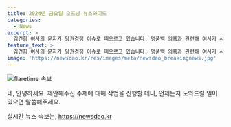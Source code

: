 ```yaml
---
title: 2024년 금요일 오프닝 뉴스와이드
categories:
  - News
excerpt: >
  김건희 여사의 문자가 당권경쟁 이슈로 떠오르고 있습니다. 명품백 의혹과 관련해 여사가 사과 의사를 밝힌 문자를 보냈지만 한동훈 전 위원장이 아무런 답장을 하지 않았습니다. 이에 당권 경쟁자들이 비판에 나서고 있습니다. 국민의힘 전당대회 주자 릴레이 인터뷰에서는 오늘 윤상현 의원이 마지막으로 인터뷰에 응했습니다.
feature_text: >
  김건희 여사의 문자가 당권경쟁 이슈로 떠오르고 있습니다. 명품백 의혹과 관련해 여사가 사과 의사를 밝힌 문자를 보냈지만 한동훈 전 위원장이 아무런 답장을 하지 않았습니다. 이에 당권 경쟁자들이 비판에 나서고 있습니다. 국민의힘 전당대회 주자 릴레이 인터뷰에서는 오늘 윤상현 의원이 마지막으로 인터뷰에 응했습니다.
image: 'https://newsdao.kr/res/images/meta/newsdao_breakingnews.jpg'
---
```


<p><img src="https://newsdao.kr/res/images/meta/newsdao_breakingnews.jpg" alt="flaretime 속보" /></p>

<p>네, 안녕하세요. 제안해주신 주제에 대해 작업을 진행할 테니, 언제든지 도와드릴 일이 있으면 말씀해주세요.</p>
실시간 뉴스 속보는, <a href="https://newsdao.kr" rel="dofollow">https://newsdao.kr</a>



